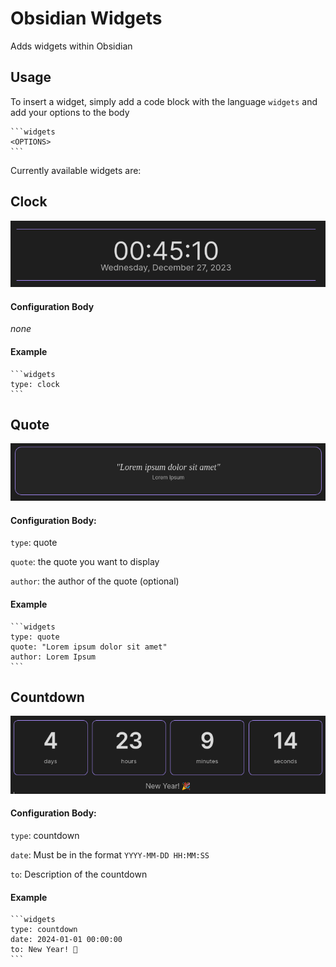# Obsidian Widgets

Adds widgets within Obsidian

## Usage

To insert a widget, simply add a code block with the language `widgets` and add your options to the body

````
```widgets
<OPTIONS>
```
````

Currently available widgets are:

## Clock

![Clock](public/clock.png)

#### Configuration Body

_none_

#### Example

````
```widgets
type: clock
```
````

## Quote

![Quote](public/quote.png)

#### Configuration Body:

`type`: quote

`quote`: the quote you want to display

`author`: the author of the quote (optional)

#### Example

````
```widgets
type: quote
quote: "Lorem ipsum dolor sit amet"
author: Lorem Ipsum
```
````

## Countdown

![Countdown](public/countdown.png)

#### Configuration Body:

`type`: countdown

`date`: Must be in the format `YYYY-MM-DD HH:MM:SS`

`to`: Description of the countdown

#### Example

````
```widgets
type: countdown
date: 2024-01-01 00:00:00
to: New Year! 🎉
```
````
